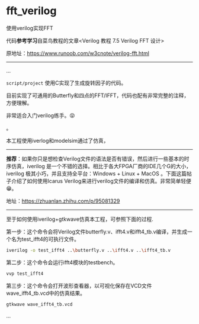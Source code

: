 # fft_verilog
使用verilog实现FFT

代码**参考学习**自菜鸟教程的文章<Verilog 教程 7.5 Verilog FFT 设计>

原地址：https://www.runoob.com/w3cnote/verilog-fft.html

---

…

 `script/project` 使用C实现了生成旋转因子的代码。

目前实现了可通用的Butterfly和四点的FFT/IFFT，代码也配有非常完整的注释，方便理解。

非常适合入门verilog练手。😝

。

本工程使用iverlog和modelsim通过了仿真，

---

​	**推荐**：如果你只是想检查Verilog文件的语法是否有错误，然后进行一些基本的时序仿真，iverilog 是一个不错的选择。相比于各大FPGA厂商的IDE几个G的大小，iverilog 极其小巧，并且支持全平台：Windows + Linux + MacOS 。下面这篇帖子介绍了如何使用Icarus Verilog来进行verilog文件的编译和仿真。非常简单轻便😁。

地址：https://zhuanlan.zhihu.com/p/95081329

---

至于如何使用iverilog+gtkwave仿真本工程，可参照下面的过程.

第一步：这个命令会将Verilog文件butterfly.v、ifft4.v和ifft4_tb.v编译，并生成一个名为test_ifft4的可执行文件。

```bash
iverilog -o test_ifft4 ..\butterfly.v ..\ifft4.v ..\ifft4_tb.v
```

第二步：这个命令会运行ifft4模块的testbench。

```bash
vvp test_ifft4
```

第三步：这个命令会打开波形查看器，以可视化保存在VCD文件wave_ifft4_tb.vcd中的仿真结果。

```bash
gtkwave wave_ifft4_tb.vcd
```

…

